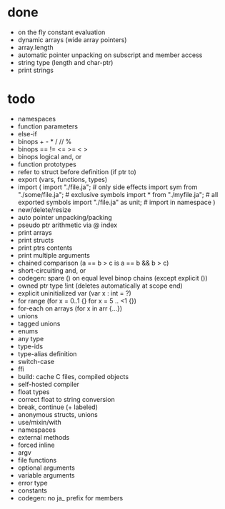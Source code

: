 # done

* on the fly constant evaluation
* dynamic arrays (wide array pointers)
* array.length
* automatic pointer unpacking on subscript and member access
* string type (length and char-ptr)
* print strings

# todo

* namespaces
* function parameters
* else-if
* binops + - * / // %
* binops == != <= >= < >
* binops logical and, or
* function prototypes
* refer to struct before definition (if ptr to)
* export (vars, functions, types)
* import (
	import "./file.ja"; # only side effects
	import sym from "./some/file.ja"; # exclusive symbols
	import * from "./myfile.ja"; # all exported symbols
	import "./file.ja" as unit; # import in namespace
	)
* new/delete/resize
* auto pointer unpacking/packing
* pseudo ptr arithmetic via @ index
* print arrays
* print structs
* print ptrs contents
* print multiple arguments
* chained comparison (a == b > c  is  a == b && b > c)
* short-circuiting and, or
* codegen: spare () on equal level binop chains (except explicit ())
* owned ptr type !int (deletes automatically at scope end)
* explicit uninitialized var (var x : int = ?)
* for range (for x = 0..1 {} for x = 5 .. <1 {})
* for-each on arrays (for x in arr {...})
* unions
* tagged unions
* enums
* any type
* type-ids
* type-alias definition
* switch-case
* ffi
* build: cache C files, compiled objects
* self-hosted compiler
* float types
* correct float to string conversion
* break, continue (+ labeled)
* anonymous structs, unions
* use/mixin/with
* namespaces
* external methods
* forced inline
* argv
* file functions
* optional arguments
* variable arguments
* error type
* constants
* codegen: no ja_ prefix for members
